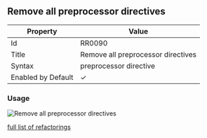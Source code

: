 ## Remove all preprocessor directives

| Property | Value |
| -------- | ----- |
| Id | RR0090 |
| Title | Remove all preprocessor directives |
| Syntax | preprocessor directive |
| Enabled by Default | &#x2713; |

### Usage

![Remove all preprocessor directives](../../images/refactorings/RemoveAllPreprocessorDirectives.png)

[full list of refactorings](Refactorings.md)